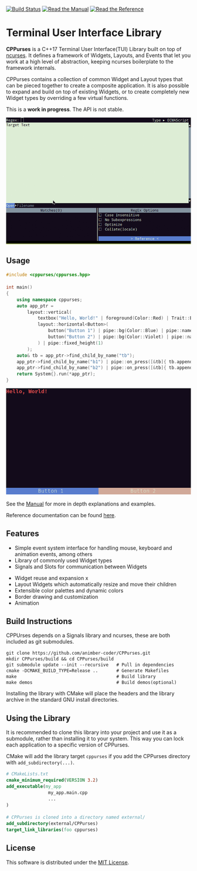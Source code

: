 [![Build Status](https://github.com/animber-coder/CPPurses/workflows/build/badge.svg)](https://github.com/animber-coder/CPPurses/actions?query=workflow%3Abuild)
[![Read the Manual](https://img.shields.io/badge/-Manual-yellow.svg)](docs/manual/index.md)
[![Read the Reference](https://img.shields.io/badge/-API%20Reference-blue.svg)](https://animber-coder.github.io/CPPurses/hierarchy.html)

# Terminal User Interface Library

__CPPurses__ is a C++17 Terminal User Interface(TUI) Library built on top of
[ncurses](https://www.gnu.org/software/ncurses/). It defines a framework of
Widgets, Layouts, and Events that let you work at a high level of abstraction,
keeping ncurses boilerplate to the framework internals.

CPPurses contains a collection of common Widget and Layout types that can be
pieced together to create a composite application. It is also possible to expand
and build on top of existing Widgets, or to create completely new Widget types
by overriding a few virtual functions.

This is a __work in progress__. The API is not stable.

<!-- TODO - single gif of multiple demos -->
<p align="center">
  <img src="docs/images/regexplore.gif">
</p>

## Usage

```cpp
#include <cppurses/cppurses.hpp>

int main()
{
    using namespace cppurses;
    auto app_ptr =
        layout::vertical(
            textbox("Hello, World!" | foreground(Color::Red) | Trait::Bold) | pipe::name("tb"),
            layout::horizontal<Button>(
                button("Button 1") | pipe::bg(Color::Blue) | pipe::name("b1"),
                button("Button 2") | pipe::bg(Color::Violet) | pipe::name("b2")
            ) | pipe::fixed_height(1)
        );
    auto& tb = app_ptr->find_child_by_name("tb");
    app_ptr->find_child_by_name("b1") | pipe::on_press([&tb]{ tb.append("Button 1 Pressed"); });
    app_ptr->find_child_by_name("b2") | pipe::on_press([&tb]{ tb.append("Button 2 Pressed"); });
    return System{}.run(*app_ptr);
}
```

<p align="center">
  <img src="docs/images/example_1.png">
</p>

See the [Manual](docs/manual/index.md) for more in depth explanations and
examples.

Reference documentation can be found
[here](https://animber-coder.github.io/CPPurses/hierarchy.html).

## Features

- Simple event system interface for handling mouse, keyboard and animation
  events, among others
- Library of commonly used Widget types
- Signals and Slots for communication between Widgets

<!-- TODO -->
- Widget reuse and expansion x
- Layout Widgets which automatically resize and move their children
- Extensible color palettes and dynamic colors
- Border drawing and customization
- Animation

## Build Instructions

CPPUrses depends on a Signals library and ncurses, these are both included as
git submodules.

```
git clone https://github.com/animber-coder/CPPurses.git
mkdir CPPurses/build && cd CPPurses/build
git submodule update --init --recursive   # Pull in dependencies
cmake -DCMAKE_BUILD_TYPE=Release ..       # Generate Makefiles
make                                      # Build library
make demos                                # Build demos(optional)
```

Installing the library with CMake will place the headers and the library
archive in the standard GNU install directories.

## Using the Library

It is recommended to clone this library into your project and use it as a
submodule, rather than installing it to your system. This way you can lock each
application to a specific version of CPPurses.

CMake will add the library target `cppurses` if you add the CPPurses directory
with `add_subdirectory(...)`.

```cmake
# CMakeLists.txt
cmake_minimum_required(VERSION 3.2)
add_executable(my_app
                my_app.main.cpp
                ...
)

# CPPurses is cloned into a directory named external/
add_subdirectory(external/CPPurses)
target_link_libraries(foo cppurses)
```

## License
This software is distributed under the [MIT License](LICENSE.txt).
